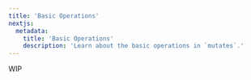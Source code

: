 ```yaml
---
title: 'Basic Operations'
nextjs:
  metadata:
    title: 'Basic Operations'
    description: 'Learn about the basic operations in `mutates`.'
---
```


WIP
